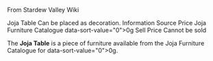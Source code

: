 From Stardew Valley Wiki

Joja Table Can be placed as decoration. Information Source Price Joja Furniture Catalogue data-sort-value="0"&gt;0g Sell Price Cannot be sold

The **Joja Table** is a piece of furniture available from the Joja Furniture Catalogue for data-sort-value="0"&gt;0g.